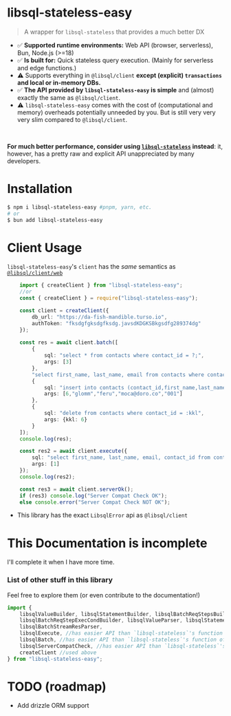 # libsql-stateless-easy

> A wrapper for `libsql-stateless` that provides a much better DX
- ✅ **Supported runtime environments:** Web API (browser, serverless), Bun, Node.js (>=18)
- ✅ **Is built for:** Quick stateless query execution. (Mainly for serverless and edge functions.)
- ⚠️ Supports everything in `@libsql/client` **except (explicit) `transactions` and local or in-memory DBs.**
- ✅ **The API provided by `libsql-stateless-easy` is simple** and (almost) exactly the same as `@libsql/client`.
- ⚠️ `libsql-stateless-easy` comes with the cost of (computational and memory) overheads potentially unneeded by you. But is still very very very slim compared to `@libsql/client`.

<br>

**For much better performance, consider using [`libsql-stateless`](https://github.com/DaBigBlob/libsql-stateless) instead**: it, however, has a pretty raw and explicit API unappreciated by many developers.

# Installation
```sh
$ npm i libsql-stateless-easy #pnpm, yarn, etc.
# or
$ bun add libsql-stateless-easy
```

# Client Usage
`libsql-stateless-easy`'s `client` has the *same* semantics as [`@libsql/client/web`](https://docs.turso.tech/libsql/client-access/javascript-typescript-sdk#create-a-database-client-object-for-local-and-remote-access)
```ts
    import { createClient } from "libsql-stateless-easy";
    //or
    const { createClient } = require("libsql-stateless-easy");

    const client = createClient({
        db_url: "https://da-fish-mandible.turso.io",
        authToken: "fksdgfgksdgfksdg.javsdKDGKSBkgsdfg289374dg"
    });
    
    const res = await client.batch([
        {
            sql: "select * from contacts where contact_id = ?;",
            args: [3]
        },
        "select first_name, last_name, email from contacts where contact_id = 2",
        {
            sql: "insert into contacts (contact_id,first_name,last_name,email,phone) values (?,?,?,?,?);",
            args: [6,"glomm","feru","moca@doro.co","001"]
        },
        {
            sql: "delete from contacts where contact_id = :kkl",
            args: {kkl: 6}
        }
    ]);
    console.log(res);

    const res2 = await client.execute({
        sql: "select first_name, last_name, email, contact_id from contacts where contact_id = ?;",
        args: [1]
    });
    console.log(res2);

    const res3 = await client.serverOk();
    if (res3) console.log("Server Compat Check OK");
    else console.error("Server Compat Check NOT OK");
```

- This library has the exact `LibsqlError` api as `@libsql/client`

# This Documentation is incomplete
I'll complete it when I have more time.
### List of other stuff in this library
Feel free to explore them (or even contribute to the documentation!)
```ts
import {
    libsqlValueBuilder, libsqlStatementBuilder, libsqlBatchReqStepsBuilder,
    libsqlBatchReqStepExecCondBuilder, libsqlValueParser, libsqlStatementResParser,
    libsqlBatchStreamResParser,
    libsqlExecute, //has easier API than `libsql-stateless`'s function of the same name
    libsqlBatch, //has easier API than `libsql-stateless`'s function of the same name
    libsqlServerCompatCheck, //has easier API than `libsql-stateless`'s function of the same name
    createClient //used above
} from "libsql-stateless-easy";
```

# TODO (roadmap)
- Add drizzle ORM support